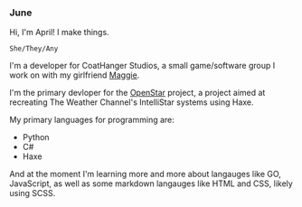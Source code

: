 ### June

Hi, I'm April! I make things.

``She/They/Any``

I'm a developer for CoatHanger Studios, a small game/software group I work on with my girlfriend [Maggie](https://github.com/magdelenn).

I'm the primary devloper for the [OpenStar](https://github.com/mewtek/OpenStar) project, a project aimed at recreating The Weather Channel's IntelliStar systems using Haxe.

My primary languages for programming are:
* Python
* C#
* Haxe

And at the moment I'm learning more and more about langauges like GO, JavaScript, as well as some markdown langauges like HTML and CSS, likely using SCSS.
